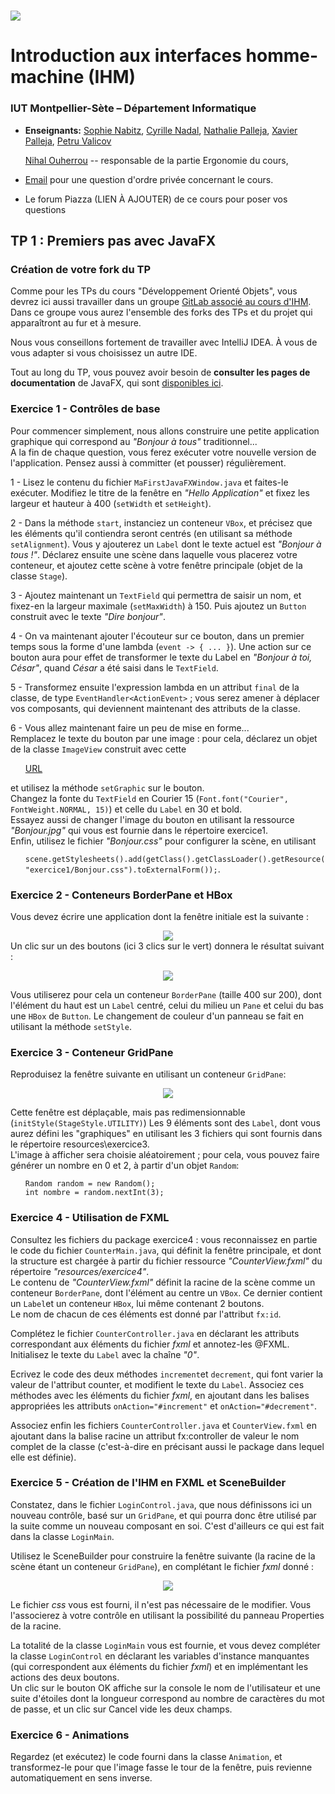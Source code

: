 # ![](ressources/logo.jpeg) 
# Introduction aux interfaces homme-machine (IHM) 

### IUT Montpellier-Sète – Département Informatique

* **Enseignants:**
  [Sophie Nabitz](mailto:sophie.nabitz@univ-avignon.fr),
  [Cyrille Nadal](mailto:cyrille.nadal@umontpellier.fr),
  [Nathalie Palleja](mailto:nathalie.palleja@umontpellier.fr),
  [Xavier Palleja](mailto:xavier.palleja@umontpellier.fr),
  [Petru Valicov](mailto:petru.valicov@umontpellier.fr)

  [Nihal Ouherrou](mailto:nihal.ouherrou@umontpellier.fr) -- responsable de la partie Ergonomie du cours,
* [Email](mailto:sophie.nabitz@univ-avignon.fr) pour une question d'ordre privée concernant le cours.
* Le forum Piazza (LIEN À AJOUTER) de ce cours pour poser vos questions

## TP 1 : Premiers pas avec JavaFX

### Création de votre fork du TP

Comme pour les TPs du cours "Développement Orienté Objets", vous devrez ici aussi travailler dans un groupe [GitLab associé au cours d'IHM](https://gitlabinfo.iutmontp.univ-montp2.fr/ihm). Dans ce groupe vous aurez l'ensemble des forks des TPs et du projet qui apparaîtront au fur et à mesure.

Nous vous conseillons fortement de travailler avec IntelliJ IDEA. À vous de vous adapter si vous choisissez un autre IDE.

Tout au long du TP, vous pouvez avoir besoin de **consulter les pages de documentation** de JavaFX, qui sont [disponibles ici](https://openjfx.io/javadoc/17/).

### Exercice 1 - Contrôles de base

Pour commencer simplement, nous allons construire une petite application graphique qui correspond au *"Bonjour à tous"* traditionnel...<br/>
A la fin de chaque question, vous ferez exécuter votre nouvelle version de l'application. Pensez aussi à committer (et pousser) régulièrement.

1 - Lisez le contenu du fichier `MaFirstJavaFXWindow.java` et faites-le exécuter. Modifiez le titre de la fenêtre en *"Hello Application"* et fixez les largeur et hauteur à 400 (`setWidth` et `setHeight`).

2 - Dans la méthode `start`, instanciez un conteneur `VBox`, et précisez que les éléments qu'il contiendra seront centrés (en utilisant sa méthode `setAlignment`). Vous y ajouterez un `Label` dont le texte actuel est *"Bonjour à tous !"*.
Déclarez ensuite une scène dans laquelle vous placerez votre conteneur, et ajoutez cette scène à votre fenêtre principale (objet de la classe `Stage`).

3 - Ajoutez maintenant un `TextField` qui permettra de saisir un nom, et fixez-en la largeur maximale (`setMaxWidth`) à 150. Puis ajoutez un `Button` construit avec le texte *"Dire bonjour"*.

4 - On va maintenant ajouter l'écouteur sur ce bouton, dans un premier temps sous la forme d'une lambda (```event -> { ... }```). Une action sur ce bouton aura pour effet de transformer le texte du Label en *"Bonjour à toi, César"*, quand *César* a été saisi dans le `TextField`.

5 - Transformez ensuite l'expression lambda en un attribut `final` de la classe, de type `EventHandler<ActionEvent>` ; vous serez amener à déplacer vos composants, qui deviennent maintenant des attributs de la classe.

6 - Vous allez maintenant faire un peu de mise en forme...<br/>
Remplacez le texte du bouton par une image : pour cela, déclarez un objet de la classe `ImageView` construit avec cette <ul>
 [URL](https://gitlabinfo.iutmontp.univ-montp2.fr/ihm/TP1/ressources/logo.jpeg) </ul>
et utilisez la méthode `setGraphic` sur le bouton.<br/>
Changez la fonte du `TextField` en Courier 15 (`Font.font("Courier", FontWeight.NORMAL, 15)`) et celle du `Label` en 30 et bold.<br/>
Essayez aussi de changer l'image du bouton en utilisant la ressource *"Bonjour.jpg"* qui vous est fournie dans le répertoire exercice1.<br/>
Enfin, utilisez le fichier *"Bonjour.css"* pour configurer la scène, en utilisant <ul> `scene.getStylesheets().add(getClass().getClassLoader().getResource("exercice1/Bonjour.css").toExternalForm());`.</ul>

### Exercice 2 - Conteneurs BorderPane et HBox

Vous devez écrire une application dont la fenêtre initiale est la suivante :<center>
![](ressources/Exo2First.png)</center>
Un clic sur un des boutons (ici 3 clics sur le vert) donnera le résultat suivant :<center>

![](ressources/Exo2Second.png)</center>
Vous utiliserez pour cela un conteneur `BorderPane` (taille 400 sur 200), dont l'élément du haut est un `Label` centré, celui du milieu un `Pane` et celui du bas une `HBox` de `Button`. Le changement de couleur d'un panneau se fait en utilisant la méthode `setStyle`.

### Exercice 3 - Conteneur GridPane

Reproduisez la fenêtre suivante en utilisant un conteneur `GridPane`:<center>

![](ressources/Exo3.png)</center>

Cette fenêtre est déplaçable, mais pas redimensionnable (`initStyle(StageStyle.UTILITY)`)
Les 9 éléments sont des `Label`, dont vous aurez défini les "graphiques" en utilisant les 3 fichiers qui sont fournis dans le répertoire resources\exercice3.<br/>L'image à afficher sera choisie aléatoirement ; pour cela, vous pouvez faire générer un nombre en 0 et 2, à partir d'un objet `Random`:<ul>
`Random random = new Random();`<br/>
`int nombre = random.nextInt(3);`</ul>

### Exercice 4 - Utilisation de FXML

Consultez les fichiers du package exercice4 : vous reconnaissez en partie le code du fichier `CounterMain.java`, qui définit la fenêtre principale, et dont la structure est chargée à partir du fichier ressource *"CounterView.fxml"* du répertoire *"resources/exercice4"*.<br/>
Le contenu de *"CounterView.fxml"* définit la racine de la scène comme un conteneur `BorderPane`, dont l'élément au centre un `VBox`. Ce dernier contient un `Label`et un conteneur `HBox`, lui même contenant 2 boutons.<br/>Le nom de chacun de ces éléments est donné par l'attribut `fx:id`.

Complétez le fichier `CounterController.java` en déclarant les attributs correspondant aux éléments du fichier *fxml* et annotez-les @FXML. Initialisez le texte du `Label` avec la chaîne *"0"*.

Ecrivez le code des deux méthodes `increment`et `decrement`, qui font varier la valeur de l'attribut counter, et modifient le texte du `Label`. Associez ces méthodes avec les éléments du fichier *fxml*, en ajoutant dans les balises appropriées les attributs `onAction="#increment"` et `onAction="#decrement"`.<br/>

Associez enfin les fichiers `CounterController.java` et `CounterView.fxml` en ajoutant dans la balise racine un attribut fx:controller de valeur le nom complet de la classe (c'est-à-dire en précisant aussi le package dans lequel elle est définie).

### Exercice 5 - Création de l'IHM en FXML et SceneBuilder

Constatez, dans le fichier `LoginControl.java`, que nous définissons ici un nouveau contrôle, basé sur un `GridPane`, et qui pourra donc être utilisé par la suite comme un nouveau composant en soi. C'est d'ailleurs ce qui est fait dans la classe `LoginMain`.

Utilisez le SceneBuilder pour construire la fenêtre suivante (la racine de la scène étant un conteneur `GridPane`), en complétant le fichier *fxml* donné :<center>

![](ressources/Exo5.png)</center>

Le fichier *css* vous est fourni, il n'est pas nécessaire de le modifier. Vous l'associerez à votre contrôle en utilisant la possibilité du panneau Properties de la racine. 

La totalité de la classe `LoginMain` vous est fournie, et vous devez compléter la classe `LoginControl` en déclarant les variables d'instance manquantes (qui correspondent aux éléments du fichier *fxml*) et en implémentant les actions des deux boutons.<br/>
Un clic sur le bouton OK affiche sur la console le nom de l'utilisateur et une suite d'étoiles dont la longueur correspond au nombre de caractères du mot de passe, et un clic sur Cancel vide les deux champs.

### Exercice 6 - Animations

Regardez (et exécutez) le code fourni dans la classe `Animation`, et transformez-le pour que l'image fasse le tour de la fenêtre, puis revienne automatiquement en sens inverse.
